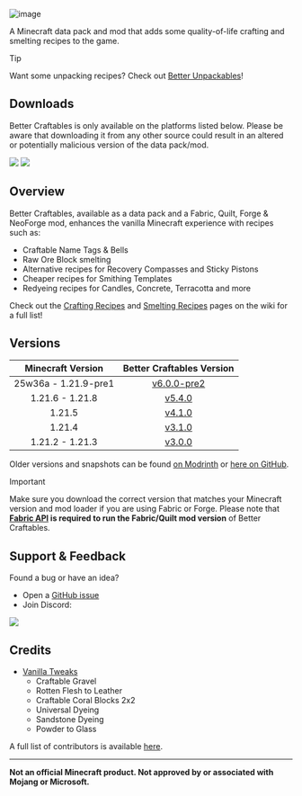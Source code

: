 ![image](https://i.imgur.com/5r2Gk1I.png)

A Minecraft data pack and mod that adds some quality-of-life crafting and smelting recipes to the game.

> [!TIP]
> Want some unpacking recipes? Check out [Better Unpackables](https://modrinth.com/datapack/better-unpackables)!

## Downloads

Better Craftables is only available on the platforms listed below. Please be aware that downloading it from any other source could result in an altered or potentially malicious version of the data pack/mod.

[![](https://img.shields.io/modrinth/dt/BLG002oq?label=Modrinth&style=for-the-badge&color=00AF5C&logo=modrinth)](https://modrinth.com/datapack/better-craftables/)
[![](https://img.shields.io/spiget/downloads/108728?label=SpigotMC&style=for-the-badge&color=ED8106&logo=spigotmc)](https://www.spigotmc.org/resources/better-craftables.108728/)

## Overview

Better Craftables, available as a data pack and a Fabric, Quilt, Forge & NeoForge mod, enhances the vanilla Minecraft experience with recipes such as:

* Craftable Name Tags & Bells
* Raw Ore Block smelting
* Alternative recipes for Recovery Compasses and Sticky Pistons
* Cheaper recipes for Smithing Templates
* Redyeing recipes for Candles, Concrete, Terracotta and more

Check out the [Crafting Recipes](https://github.com/Classics-Craftworks/Better-Craftables/wiki/Crafting-Recipes) and [Smelting Recipes](https://github.com/Classics-Craftworks/Better-Craftables/wiki/Smelting-Recipes) pages on the wiki for a full list!

## Versions

| Minecraft Version | Better Craftables Version |
| :--: | :--: |
| 25w36a - 1.21.9-pre1 | [v6.0.0-pre2](https://modrinth.com/datapack/better-craftables/version/v6.0.0-pre2) |
| 1.21.6 - 1.21.8 | [v5.4.0](https://modrinth.com/datapack/better-craftables/version/v5.4.0) |
| 1.21.5 | [v4.1.0](https://modrinth.com/datapack/better-craftables/version/v4.1.0) |
| 1.21.4 | [v3.1.0](https://modrinth.com/datapack/better-craftables/version/v3.1.0) |
| 1.21.2 - 1.21.3 | [v3.0.0](https://modrinth.com/datapack/better-craftables/version/v3.0.0) |

Older versions and snapshots can be found [on Modrinth](https://modrinth.com/datapack/better-craftables/versions) or [here on GitHub](https://github.com/Classics-Craftworks/Better-Craftables/wiki/Versions).

> [!IMPORTANT]
> Make sure you download the correct version that matches your Minecraft version and mod loader if you are using Fabric or Forge. Please note that **[Fabric API](https://modrinth.com/mod/fabric-api) is required to run the Fabric/Quilt mod version** of Better Craftables.

## Support & Feedback
Found a bug or have an idea?
* Open a [GitHub issue](https://github.com/Classics-Craftworks/Better-Craftables/issues/new/choose)
* Join Discord:

[![](https://img.shields.io/discord/1107084025442607206?label=Discord&style=for-the-badge&color=5865F2&logo=discord)](https://discord.gg/vZJSDjPcmu)

## Credits
* [Vanilla Tweaks](https://vanillatweaks.net/)
	* Craftable Gravel
	* Rotten Flesh to Leather
	* Craftable Coral Blocks 2x2
	* Universal Dyeing
	* Sandstone Dyeing
	* Powder to Glass

A full list of contributors is available [here](https://github.com/Classics-Craftworks/Better-Craftables/wiki/Credits).

***

**Not an official Minecraft product. Not approved by or associated with Mojang or Microsoft.**